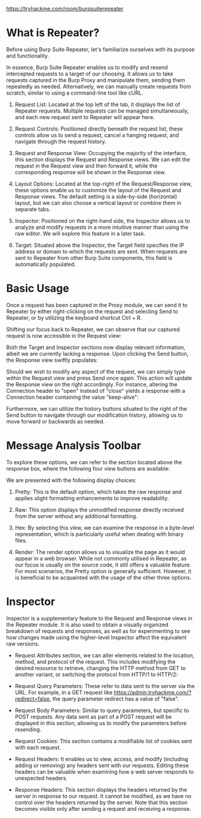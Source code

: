 https://tryhackme.com/room/burpsuiterepeater

# What is Repeater?
Before using Burp Suite Repeater, let's familiarize ourselves with its purpose and functionality.

In essence, Burp Suite Repeater enables us to modify and resend intercepted requests to a target of our choosing. It allows us to take requests captured in the Burp Proxy and manipulate them, sending them repeatedly as needed. Alternatively, we can manually create requests from scratch, similar to using a command-line tool like cURL.


1. Request List: Located at the top left of the tab, it displays the list of Repeater requests. Multiple requests can be managed simultaneously, and each new request sent to Repeater will appear here.

2. Request Controls: Positioned directly beneath the request list, these controls allow us to send a request, cancel a hanging request, and navigate through the request history.

3. Request and Response View: Occupying the majority of the interface, this section displays the Request and Response views. We can edit the request in the Request view and then forward it, while the corresponding response will be shown in the Response view.

4. Layout Options: Located at the top-right of the Request/Response view, these options enable us to customize the layout of the Request and Response views. The default setting is a side-by-side (horizontal) layout, but we can also choose a vertical layout or combine them in separate tabs.

5. Inspector: Positioned on the right-hand side, the Inspector allows us to analyze and modify requests in a more intuitive manner than using the raw editor. We will explore this feature in a later task.

6. Target: Situated above the Inspector, the Target field specifies the IP address or domain to which the requests are sent. When requests are sent to Repeater from other Burp Suite components, this field is automatically populated.


# Basic Usage

Once a request has been captured in the Proxy module, we can send it to Repeater by either right-clicking on the request and selecting Send to Repeater, or by utilizing the keyboard shortcut Ctrl + R.

Shifting our focus back to Repeater, we can observe that our captured request is now accessible in the Request view:

Both the Target and Inspector sections now display relevant information, albeit we are currently lacking a response. Upon clicking the Send button, the Response view swiftly populates:

Should we wish to modify any aspect of the request, we can simply type within the Request view and press Send once again. This action will update the Response view on the right accordingly. For instance, altering the Connection header to "open" instead of "close" yields a response with a Connection header containing the value "keep-alive":

Furthermore, we can utilize the history buttons situated to the right of the Send button to navigate through our modification history, allowing us to move forward or backwards as needed.


# Message Analysis Toolbar

To explore these options, we can refer to the section located above the response box, where the following four view buttons are available:

We are presented with the following display choices:

1. Pretty: This is the default option, which takes the raw response and applies slight formatting enhancements to improve readability.

2. Raw: This option displays the unmodified response directly received from the server without any additional formatting.

3. Hex: By selecting this view, we can examine the response in a byte-level representation, which is particularly useful when dealing with binary files.

4. Render: The render option allows us to visualize the page as it would appear in a web browser. While not commonly utilised in Repeater, as our focus is usually on the source code, it still offers a valuable feature. For most scenarios, the Pretty option is generally sufficient. However, it is beneficial to be acquainted with the usage of the other three options.

# Inspector


Inspector is a supplementary feature to the Request and Response views in the Repeater module. It is also used to obtain a visually organized breakdown of requests and responses, as well as for experimenting to see how changes made using the higher-level Inspector affect the equivalent raw versions.


- Request Attributes section, we can alter elements related to the location, method, and protocol of the request. This includes modifying the desired resource to retrieve, changing the HTTP method from GET to another variant, or switching the protocol from HTTP/1 to HTTP/2:

- Request Query Parameters: These refer to data sent to the server via the URL. For example, in a GET request like https://admin.tryhackme.com/?redirect=false, the query parameter redirect has a value of "false".

- Request Body Parameters: Similar to query parameters, but specific to POST requests. Any data sent as part of a POST request will be displayed in this section, allowing us to modify the parameters before resending.

- Request Cookies: This section contains a modifiable list of cookies sent with each request.

- Request Headers: It enables us to view, access, and modify (including adding or removing) any headers sent with our requests. Editing these headers can be valuable when examining how a web server responds to unexpected headers.

- Response Headers: This section displays the headers returned by the server in response to our request. It cannot be modified, as we have no control over the headers returned by the server. Note that this section becomes visible only after sending a request and receiving a response.


